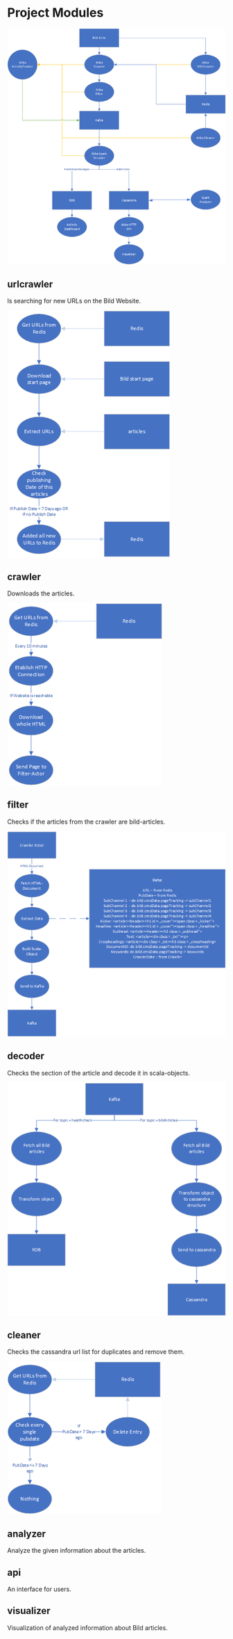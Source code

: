 # Project Modules

![Overview](graphics/Overview.png)

## urlcrawler
Is searching for new URLs on the Bild Website.

![URL Crawer](graphics/URLCrawler.png)

## crawler
Downloads the articles.

![URL Crawer](graphics/Crawler.png)

## filter
Checks if the articles from the crawler are bild-articles.

![URL Crawer](graphics/Filter.png)

## decoder
Checks the section of the article and decode it in scala-objects.

![URL Crawer](graphics/Decoder.png)

## cleaner
Checks the cassandra url list for duplicates and remove them.

![Cleaner](graphics/Cleaner.png)

## analyzer
Analyze the given information about the articles.

## api
An interface for users.

## visualizer
Visualization of analyzed information about Bild articles.